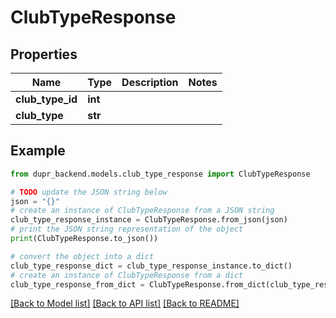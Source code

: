 # ClubTypeResponse


## Properties

Name | Type | Description | Notes
------------ | ------------- | ------------- | -------------
**club_type_id** | **int** |  | 
**club_type** | **str** |  | 

## Example

```python
from dupr_backend.models.club_type_response import ClubTypeResponse

# TODO update the JSON string below
json = "{}"
# create an instance of ClubTypeResponse from a JSON string
club_type_response_instance = ClubTypeResponse.from_json(json)
# print the JSON string representation of the object
print(ClubTypeResponse.to_json())

# convert the object into a dict
club_type_response_dict = club_type_response_instance.to_dict()
# create an instance of ClubTypeResponse from a dict
club_type_response_from_dict = ClubTypeResponse.from_dict(club_type_response_dict)
```
[[Back to Model list]](../README.md#documentation-for-models) [[Back to API list]](../README.md#documentation-for-api-endpoints) [[Back to README]](../README.md)


